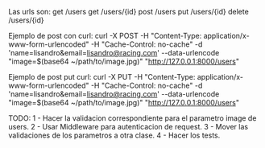 Las urls son: 
get /users
get /users/{id}
post /users
put /users/{id}
delete /users/{id}

Ejemplo de post con curl:
curl -X POST -H "Content-Type: application/x-www-form-urlencoded" -H "Cache-Control: no-cache" -d 'name=lisandro&email=lisandro@racing.com' --data-urlencode "image=$(base64 ~/path/to/image.jpg)" "http://127.0.0.1:8000/users"

Ejemplo de post put curl:
curl -X PUT -H "Content-Type: application/x-www-form-urlencoded" -H "Cache-Control: no-cache" -d 'name=lisandro&email=lisandro@racing.com' --data-urlencode "image=$(base64 ~/path/to/image.jpg)" "http://127.0.0.1:8000/users"

TODO:
1 - Hacer la validacion correspondiente para el parametro image de users.
2 - Usar Middleware para autenticacion de request.
3 - Mover las validaciones de los parametros a otra clase.
4 - Hacer los tests.
